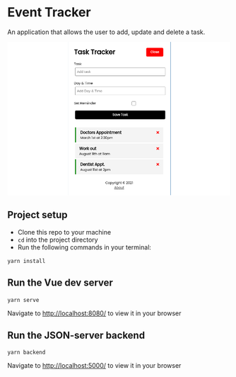 # Event Tracker

An application that allows the user to add, update and delete a task.

![Task tracker](https://github.com/toluagboola/vue-task-tracker/blob/master/task-tracker.png)

## Project setup

- Clone this repo to your machine
- `cd` into the project directory
- Run the following commands in your terminal:

```
yarn install
```

## Run the Vue dev server

```
yarn serve
```

Navigate to [http://localhost:8080/](http://localhost:8080/) to view it in your browser

## Run the JSON-server backend

```
yarn backend
```

Navigate to [http://localhost:5000/](http://localhost:5000/) to view it in your browser
